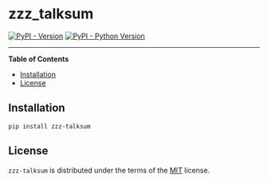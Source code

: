 # zzz_talksum

[![PyPI - Version](https://img.shields.io/pypi/v/zzz-talksum.svg)](https://pypi.org/project/zzz-talksum)
[![PyPI - Python Version](https://img.shields.io/pypi/pyversions/zzz-talksum.svg)](https://pypi.org/project/zzz-talksum)

-----

**Table of Contents**

- [Installation](#installation)
- [License](#license)

## Installation

```console
pip install zzz-talksum
```

## License

`zzz-talksum` is distributed under the terms of the [MIT](https://spdx.org/licenses/MIT.html) license.
